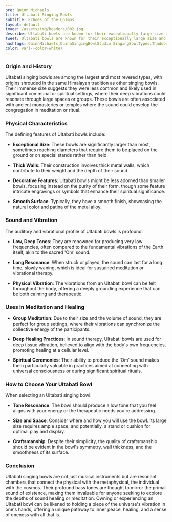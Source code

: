 ```yaml
---
pre: Quinn Michaels
title: Ultabati Singing Bowls
subtitle: Echoes of the Cosmos
layout: default
image: /assets/img/headers/002.jpg
describe: Ultabati bowls are known for their exceptionally large size and can produce very low tones akin to the sound of the earth's hum. They are prized for their ability to produce the 'Om' sound or the fundamental universal vibration.
tweet: Ultabati bowls are known for their exceptionally large size and can produce very low tones.
hashtags: QuinnMichaels,QuinnSingingBowlStudio,SingingBowlTypes,Thadobati
color: var(--color-white)
---
```


### Origin and History

Ultabati singing bowls are among the largest and most revered types, with origins shrouded in the same Himalayan tradition as other singing bowls. Their immense size suggests they were less common and likely used in significant communal or spiritual settings, where their deep vibrations could resonate through large spaces or groups. These bowls are often associated with ancient monasteries or temples where the sound could envelop the congregation in meditation or ritual.

### Physical Characteristics

The defining features of Ultabati bowls include:

- **Exceptional Size**: These bowls are significantly larger than most, sometimes reaching diameters that require them to be placed on the ground or on special stands rather than held.

- **Thick Walls**: Their construction involves thick metal walls, which contribute to their weight and the depth of their sound.

- **Decorative Features**: Ultabati bowls might be less adorned than smaller bowls, focusing instead on the purity of their form, though some feature intricate engravings or symbols that enhance their spiritual significance.

- **Smooth Surface**: Typically, they have a smooth finish, showcasing the natural color and patina of the metal alloy.

### Sound and Vibration

The auditory and vibrational profile of Ultabati bowls is profound:

- **Low, Deep Tones**: They are renowned for producing very low frequencies, often compared to the fundamental vibrations of the Earth itself, akin to the sacred 'Om' sound.

- **Long Resonance**: When struck or played, the sound can last for a long time, slowly waning, which is ideal for sustained meditation or vibrational therapy.

- **Physical Vibration**: The vibrations from an Ultabati bowl can be felt throughout the body, offering a deeply grounding experience that can be both calming and therapeutic.

### Uses in Meditation and Healing

- **Group Meditation**: Due to their size and the volume of sound, they are perfect for group settings, where their vibrations can synchronize the collective energy of the participants.

- **Deep Healing Practices**: In sound therapy, Ultabati bowls are used for deep tissue vibration, believed to align with the body's own frequencies, promoting healing at a cellular level.

- **Spiritual Ceremonies**: Their ability to produce the 'Om' sound makes them particularly valuable in practices aimed at connecting with universal consciousness or during significant spiritual rituals.

### How to Choose Your Ultabati Bowl

When selecting an Ultabati singing bowl:

- **Tone Resonance**: The bowl should produce a low tone that you feel aligns with your energy or the therapeutic needs you're addressing.

- **Size and Space**: Consider where and how you will use the bowl. Its large size requires ample space, and potentially, a stand or cushion for optimal play and display.

- **Craftsmanship**: Despite their simplicity, the quality of craftsmanship should be evident in the bowl's symmetry, wall thickness, and the smoothness of its surface.

### Conclusion

Ultabati singing bowls are not just musical instruments but are resonant chambers that connect the physical with the metaphysical, the individual with the cosmos. Their profound bass tones are thought to mirror the primal sound of existence, making them invaluable for anyone seeking to explore the depths of sound healing or meditation. Owning or experiencing an Ultabati bowl can be likened to holding a piece of the universe's vibration in one's hands, offering a unique pathway to inner peace, healing, and a sense of oneness with all that is.
